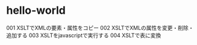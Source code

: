 # hello-world

001 XSLTでXMLの要素・属性をコピー
002 XSLTでXMLの属性を変更・削除・追加する
003 XSLTをjavascriptで実行する
004 XSLTで表に変換
